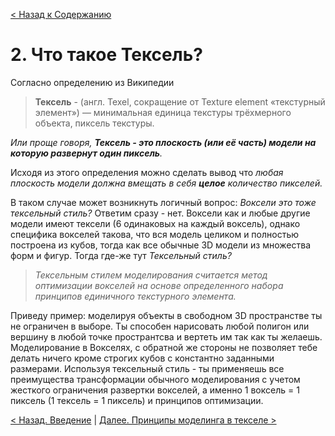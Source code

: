 [< Назад к Содержанию](../Texel-Modeling-2.0-RU.md)
# 2. Что такое Тексель?

Согласно определению из Википедии
> **Тексель** - (англ. Texel, сокращение от Texture element «текстурный элемент») — минимальная единица текстуры трёхмерного объекта, пиксель текстуры.

_Или проще говоря, **Тексель - это плоскость (или её часть) модели на которую развернут один пиксель**._

Исходя из этого определения можно сделать вывод что _любая плоскость модели должна вмещать в себя **целое** количество пикселей._

В таком случае может возникнуть логичный вопрос: _Воксели это тоже тексельный стиль?_
Ответим сразу - нет. Воксели как и любые другие модели имеют тексели (6 одинаковых на каждый воксель), однако специфика вокселей такова, что вся модель целиком и полностью построена из кубов, тогда как все обычные 3D модели из множества форм и фигур. Тогда где-же тут _Тексельный стиль?_

> _Тексельным стилем моделирования считается метод оптимизации вокселей на основе определенного набора принципов единичного текстурного элемента._

Приведу пример: моделируя объекты в свободном 3D пространстве ты не ограничен в выборе. Ты способен нарисовать любой полигон или вершину в любой точке пространтсва и вертеть им так как ты желаешь. Моделирование в Вокселях, с обратной же стороны не позволяет тебе делать ничего кроме строгих кубов с константно заданными размерами. Используя тексельный стиль - ты применяешь все преимущества трансформации обычного моделирования с учетом жесткого ограничения развертки вокселей, а именно 1 воксель = 1 пиксель (1 тексель = 1 пиксель) и принципов оптимизации.

[< Назад. Введение](introduction.md) | [Далее. Принципы моделинга в текселе >](texel_basics.md)